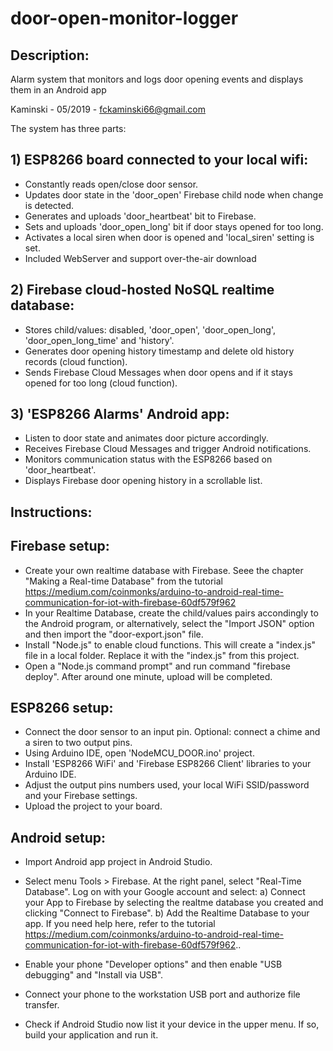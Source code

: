 # door-open-monitor-logger

## Description:
 Alarm system that monitors and logs door opening events and displays them in an Android app
 
 Kaminski - 05/2019 - fckaminski66@gmail.com
 
 The system has three parts:

## 1) ESP8266 board connected to your local wifi:
 * Constantly reads open/close door sensor.
 * Updates door state in the 'door_open' Firebase child node when change is detected.
 * Generates and uploads 'door_heartbeat' bit to Firebase.
 * Sets and uploads 'door_open_long' bit if door stays opened for too long.
 * Activates a local siren when door is opened and 'local_siren' setting is set.
 * Included WebServer and support over-the-air download
 
## 2) Firebase cloud-hosted NoSQL realtime database:
 * Stores child/values: disabled, 'door_open', 'door_open_long', 'door_open_long_time' and 'history'.
 * Generates door opening history timestamp and delete old history records (cloud function).
 * Sends Firebase Cloud Messages when door opens and if it stays opened for too long  (cloud function).

## 3) 'ESP8266 Alarms' Android app:
 * Listen to door state and animates door picture accordingly.
 * Receives Firebase Cloud Messages and trigger Android notifications.
 * Monitors communication status with the ESP8266 based on 'door_heartbeat'.
 * Displays Firebase door opening history in a scrollable list.
 
## Instructions:

## Firebase setup:
- Create your own realtime database with Firebase. Seee the chapter "Making a Real-time Database" from the tutorial
    https://medium.com/coinmonks/arduino-to-android-real-time-communication-for-iot-with-firebase-60df579f962
- In your Realtime Database, create the child/values pairs accondingly to the Android program, or alternatively, select the "Import JSON" option and then import the  "door-export.json" file.
- Install "Node.js" to enable cloud functions. This will create a "index.js" file in a local folder. Replace it with the "index.js" from this project.
- Open a "Node.js command prompt" and run command "firebase deploy". After around one minute, upload will be completed.

## ESP8266 setup:
- Connect the door sensor to an input pin. Optional: connect a chime and a siren to two output pins.
- Using Arduino IDE, open 'NodeMCU_DOOR.ino' project.
- Install 'ESP8266 WiFi' and 'Firebase ESP8266 Client' libraries to your Arduino IDE.
- Adjust the output pins numbers used, your local WiFi SSID/password and your Firebase settings. 
- Upload the project to your board.

## Android setup:
- Import Android app project in Android Studio.
- Select menu Tools > Firebase. At the right panel, select "Real-Time Database". Log on with your Google account and select:
	a) Connect your App to Firebase by selecting the realtme database you created and clicking "Connect to Firebase".
	b) Add the Realtime Database to your app.
  If you need help here, refer to the tutorial https://medium.com/coinmonks/arduino-to-android-real-time-communication-for-iot-with-firebase-60df579f962..

- Enable your phone "Developer options" and then enable "USB debugging" and "Install via USB".
- Connect your phone to the workstation USB port and authorize file transfer.
- Check if Android Studio now list it your device in the upper menu. If so, build your application and run it.
